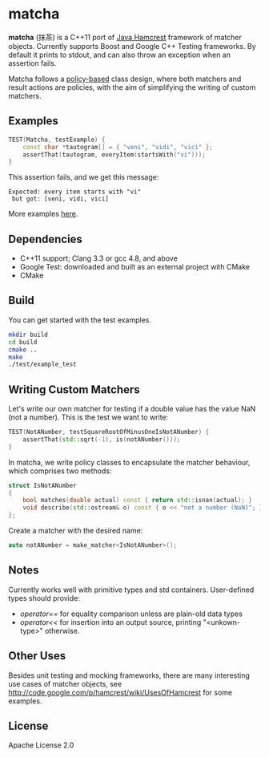matcha
======

<b>matcha</b> (抹茶) is a C++11 port of [Java Hamcrest](http://hamcrest.org/JavaHamcrest/) framework of matcher objects. Currently supports Boost and Google C++ Testing frameworks. By default it prints to stdout, and can also throw an exception when an assertion fails.

Matcha follows a [policy-based](http://en.wikipedia.org/wiki/Policy-based_design) class design, where both matchers and result actions are policies, with the aim of simplifying the writing of custom matchers.

Examples
--------
```cpp
TEST(Matcha, testExample) {
    const char *tautogram[] = { "veni", "vidi", "vici" };
    assertThat(tautogram, everyItem(startsWith("vi")));
}


```
This assertion fails, and we get this message:
```
Expected: every item starts with "vi"
 but got: [veni, vidi, vici]
``` 

More examples [here](examples).

Dependencies
------------
* C++11 support; Clang 3.3 or gcc 4.8, and above
* Google Test: downloaded and built as an external project with CMake
* CMake


Build
-----
You can get started with the test examples.

```sh
mkdir build
cd build
cmake ..
make
./test/example_test
```

Writing Custom Matchers
-----------------------

Let's write our own matcher for testing if a double value has the value NaN (not a number). This is the test we want to write:
```cpp
TEST(NotANumber, testSquareRootOfMinusOneIsNotANumber) {
    assertThat(std::sqrt(-1), is(notANumber()));
}
```
In matcha, we write policy classes to encapsulate the matcher behaviour, which comprises two methods:
```cpp
struct IsNotANumber 
{
    bool matches(double actual) const { return std::isnan(actual); }
    void describe(std::ostream& o) const { o << "not a number (NaN)"; }
};
```
Create a matcher with the desired name:
```cpp
auto notANumber = make_matcher<IsNotANumber>();
```

Notes
-----
Currently works well with primitive types and std containers. User-defined types should provide:
- *operator==* for equality comparison unless are plain-old data types
- *operator<<* for insertion into an output source, printing "\<unkown-type\>" otherwise.

Other Uses
----------
Besides unit testing and mocking frameworks, there are many interesting use cases of matcher objects, see http://code.google.com/p/hamcrest/wiki/UsesOfHamcrest for some examples.


License
-------
Apache License 2.0
